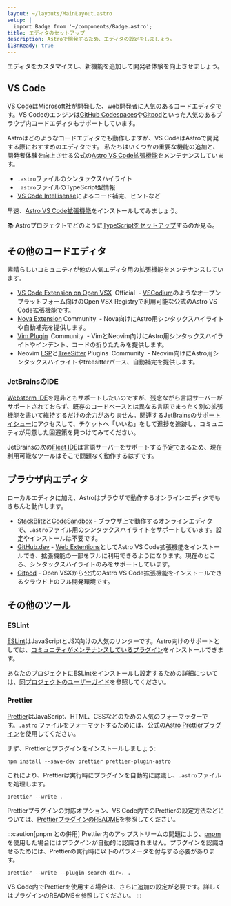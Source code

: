 ```yaml
---
layout: ~/layouts/MainLayout.astro
setup: |
  import Badge from '~/components/Badge.astro';
title: エディタのセットアップ
description: Astroで開発するため、エディタの設定をしましょう。
i18nReady: true
---
```


エディタをカスタマイズし、新機能を追加して開発者体験を向上させましょう。

## VS Code

[VS Code](https://code.visualstudio.com/)はMicrosoft社が開発した、web開発者に人気のあるコードエディタです。VS Codeのエンジンは[GitHub Codespaces](https://github.com/features/codespaces)や[Gitpod](https://gitpod.io/)といった人気のあるブラウザ内コードエディタもサポートしています。

Astroはどのようなコードエディタでも動作しますが、VS CodeはAstroで開発する際におすすめのエディタです。 私たちはいくつかの重要な機能の追加と、開発者体験を向上させる公式の[Astro VS Code拡張機能](https://marketplace.visualstudio.com/items?itemName=astro-build.astro-vscode)をメンテナンスしています。

- `.astro`ファイルのシンタックスハイライト
- `.astro`ファイルのTypeScript型情報
- [VS Code Intellisense](https://code.visualstudio.com/docs/editor/intellisense)によるコード補完、ヒントなど

早速、[Astro VS Code拡張機能](https://marketplace.visualstudio.com/items?itemName=astro-build.astro-vscode)をインストールしてみましょう。


📚 Astroプロジェクトでどのように[TypeScriptをセットアップ](/ja/guides/typescript/)するのか見る。

## その他のコードエディタ

素晴らしいコミュニティが他の人気エディタ用の拡張機能をメンテナンスしています。

- [VS Code Extension on Open VSX](https://open-vsx.org/extension/astro-build/astro-vscode) <span style="margin: 0.25em;"><Badge variant="accent">Official</Badge></span> - [VSCodium](https://vscodium.com/)のようなオープンプラットフォーム向けのOpen VSX Registryで利用可能な公式のAstro VS Code拡張機能です。
-  [Nova Extension](https://extensions.panic.com/extensions/sciencefidelity/sciencefidelity.astro/)<span style="margin: 0.25em;"><Badge variant="neutral">Community</Badge></span> - Nova向けにAstro用シンタックスハイライトや自動補完を提供します。
- [Vim Plugin](https://github.com/wuelnerdotexe/vim-astro) <span style="margin: 0.25em;"><Badge variant="neutral">Community</Badge></span> - VimとNeovim向けにAstro用シンタックスハイライトやインデント、コードの折りたたみを提供します。
- Neovim [LSP](https://github.com/neovim/nvim-lspconfig/blob/master/doc/server_configurations.md#astro)と[TreeSitter](https://github.com/virchau13/tree-sitter-astro) Plugins <span style="margin: 0.25em;"><Badge variant="neutral">Community</Badge></span> - Neovim向けにAstro用シンタックスハイライトやtreesitterパース、自動補完を提供します。

### JetBrainsのIDE

[Webstorm IDE](https://www.jetbrains.com/webstorm/)を是非ともサポートしたいのですが、残念ながら言語サーバーがサポートされておらず、既存のコードベースとは異なる言語でまったく別の拡張機能を書いて維持するだけの余力がありません。関連する[JetBrainsのサポートイシュー](https://youtrack.jetbrains.com/issue/WEB-52015/Astro-Language-Support)にアクセスして、チケットへ「いいね」をして進捗を追跡し、コミュニティが用意した回避策を見つけてみてください。

JetBrainsの次の[Fleet IDE](https://www.jetbrains.com/fleet/)は言語サーバーをサポートする予定であるため、現在利用可能なツールはそこで問題なく動作するはずです。

## ブラウザ内エディタ

ローカルエディタに加え、Astroはブラウザで動作するオンラインエディタでもきちんと動作します。

- [StackBlitz](https://stackblitz.com/)と[CodeSandbox](https://codesandbox.io/) - ブラウザ上で動作するオンラインエディタで、`.astro`ファイル用のシンタックスハイライトをサポートしています。設定やインストールは不要です。
- [GitHub.dev](https://github.dev/) - [Web Extentions](https://code.visualstudio.com/api/extension-guides/web-extensions)としてAstro VS Code拡張機能をインストールでき、拡張機能の一部をフルに利用できるようになります。現在のところ、シンタックスハイライトのみをサポートしています。
- [Gitpod](https://gitpod.io/) - Open VSXから公式のAstro VS Code拡張機能をインストールできるクラウド上のフル開発環境です。

## その他のツール

### ESLint

[ESLint](https://eslint.org/)はJavaScriptとJSX向けの人気のリンターです。Astro向けのサポートとしては、[コミュニティがメンテナンスしているプラグイン](https://github.com/ota-meshi/eslint-plugin-astro)をインストールできます。

あなたのプロジェクトにESLintをインストールし設定するための詳細については、[同プロジェクトのユーザーガイド](https://ota-meshi.github.io/eslint-plugin-astro/user-guide/)を参照してください。

### Prettier

[Prettier](https://prettier.io/)はJavaScript、HTML、CSSなどのための人気のフォーマッターです。`.astro` ファイルをフォーマットするためには、[公式のAstro Prettierプラグイン](https://github.com/withastro/prettier-plugin-astro)を使用してください。

まず、Prettierとプラグインをインストールしましょう:

```shell
npm install --save-dev prettier prettier-plugin-astro
```

これにより、Prettierは実行時にプラグインを自動的に認識し、`.astro`ファイルを処理します。

```shell
prettier --write .
```

Prettierプラグインの対応オプション、VS Code内でのPrettierの設定方法などについては、[PrettierプラグインのREADME](https://github.com/withastro/prettier-plugin-astro/blob/main/README.md)を参照してください。

:::caution[pnpm との併用]
Prettier内のアップストリームの問題により、[pnpm](https://pnpm.io/)を使用した場合にはプラグインが自動的に認識されません。プラグインを認識させるためには、Prettierの実行時に以下のパラメータを付与する必要があります。

```shell
prettier --write --plugin-search-dir=. .
```

VS Code内でPrettierを使用する場合は、さらに追加の設定が必要です。詳しくはプラグインのREADMEを参照してください。
:::
